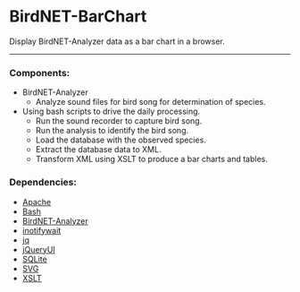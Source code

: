 # BirdNET-BarChart

Display BirdNET-Analyzer data as a bar chart in a browser.

---

### Components:

* BirdNET-Analyzer
	* Analyze sound files for bird song for determination of species.
* Using bash scripts to drive the daily processing.
	* Run the sound recorder to capture bird song.
	* Run the analysis to identify the bird song.
	* Load the database with the observed species.
	* Extract the database data to XML.
	* Transform XML using XSLT to produce a bar charts and tables.

### Dependencies:

* [Apache](https://projects.apache.org/project.html?httpd-http_server)
* [Bash](https://linuxconfig.org/bash-scripting-tutorial-for-beginners)
* [BirdNET-Analyzer](https://github.com/kahst/BirdNET-Analyzer)
* [inotifywait](https://linux.die.net/man/1/inotifywait)
* [jq](https://jqlang.org/)
* [jQueryUI](https://jqueryui.com)
* [SQLite](https://sqlite.org/)
* [SVG](https://www.w3schools.com/graphics/svg_intro.asp)
* [XSLT](https://www.w3schools.com/xml/xsl_intro.asp)
